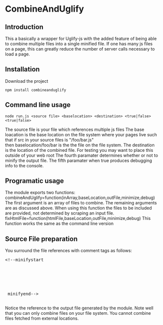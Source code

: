 CombineAndUglify
================

Introduction
------------
This a basically a wrapper for Uglify-js with the added feature of being able to combine multiple files into a single minified file. If one has many js files on a page, this can greatly reduce the number of server calls necessary to load a page.

Installation
------------
Download the project

    npm install combineanduglify
    
Command line usage
------------------
    node run.js <source file> <baselocation> <destination> <true|false> <true|false>
    
The source file is your file which references multiple js files
The base loacation is the base location on the file system where your pages live
		such that if src in your source files is "/foo/bar.js"  
		then baselocation/foo/bar is the the file on the file system.
The destination is the location of the combined file. For testing you may want to place this outside of your web root
The fourth paramater determines whether or not to minify the output file.
The fifth paramater when true produces debugging info to the console.

Programatic usage
-----------------
The module exports two functions:
    combineAndUglify=function(inArray,baseLocation,outFile,minimize,debug)
The first argument is an array of files to combine.
The remaining arguments are as discussed above.
When using this function the files to be included are provided, not determined by scraping an input file.
    fixHtmlFile=function(htmlFile,baseLocation,outFile,minimize,debug)
This function works the same as the command line version

Source File preparation
------------------------
You surround the file references with comment tags as follows:
    <pre>
       &lt;!--minifystart
        <script src="/js/jtimerjqm.js"></script>
        <script src="/js/bindings.js"></script>
        <script src="/js/main.js"></script>
        <script src="/js/puzzle.js"></script>
        <script src="/js/encrypt.js"></script>
        <script src="/js/ajaxWrapper.js"></script>
        <script src="/js/divController.js"></script>
        <script src="/js/fixconsole.js"></script>
        minifyend--&gt;
        <script src="/js/minified.js"></script>
        </pre>
Notice the reference to the output file generated by the module.
Note well that you can only combine files on your file system. You cannot combine files fetched from external locations.
